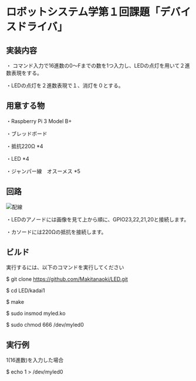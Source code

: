 # ロボットシステム学第１回課題「デバイスドライバ」
## 実装内容
・ コマンド入力で16進数の0～Fまでの数を1つ入力し、LEDの点灯を用いて２進数表現をする。

・LEDの点灯を２進数表現で１、消灯を０とする。
## 用意する物
・Raspberry Pi 3 Model B+

・ブレッドボード

・抵抗220Ω *4

・LED *4

・ジャンパー線　オスーメス *5

## 回路

![配線](https://user-images.githubusercontent.com/27545346/101141244-5caf9e80-3657-11eb-998e-e820eec57e71.png)

・LEDのアノードには画像を見て上から順に、GPIO23,22,21,20と接続します。

・カソードには220Ωの抵抗を接続します。

## ビルド

実行するには、以下のコマンドを実行してください

$ git clone https://github.com/Makitanaoki/LED.git

$ cd LED/kadai1

$ make

$ sudo insmod myled.ko

$ sudo chmod 666 /dev/myled0

## 実行例
1(16進数)を入力した場合

$ echo 1 > /dev/myled0

